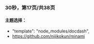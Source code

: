 ### 30秒，第17页/共38页

#### 主题选择：
- "template": "node_modules/docdash",
- https://github.com/nijikokun/minami

